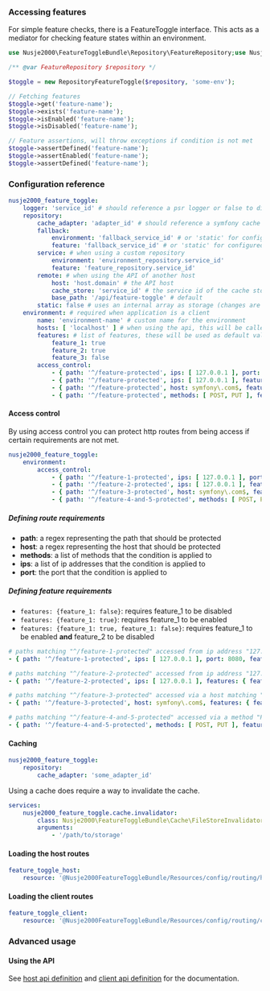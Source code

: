 ### Accessing features

For simple feature checks, there is a FeatureToggle interface. This acts as a mediator for checking feature states within an environment.

```php
use Nusje2000\FeatureToggleBundle\Repository\FeatureRepository;use Nusje2000\FeatureToggleBundle\RepositoryFeatureToggle;

/** @var FeatureRepository $repository */

$toggle = new RepositoryFeatureToggle($repository, 'some-env');

// Fetching features
$toggle->get('feature-name');
$toggle->exists('feature-name');
$toggle->isEnabled('feature-name');
$toggle->isDisabled('feature-name');

// Feature assertions, will throw exceptions if condition is not met
$toggle->assertDefined('feature-name');
$toggle->assertEnabled('feature-name');
$toggle->assertDefined('feature-name');
```

### Configuration reference

```yaml
nusje2000_feature_toggle:
    logger: 'service_id' # should reference a psr logger or false to disable the logging
    repository:
        cache_adapter: 'adapter_id' # should reference a symfony cache adapter
        fallback:
            environment: 'fallback_service_id' # or 'static' for configured defaults
            feature: 'fallback_service_id' # or 'static' for configured defaults
        service: # when using a custom repository
            environment: 'environment_repository.service_id'
            feature: 'feature_repository.service_id'
        remote: # when using the API of another host
            host: 'host.domain' # the API host
            cache_store: 'service_id' # the service id of the cache store
            base_path: '/api/feature-toggle' # default
        static: false # uses an internal array as storage (changes are therefore not persistent)
    environment: # required when application is a client
        name: 'environment-name' # custom name for the environment
        hosts: [ 'localhost' ] # when using the api, this will be called by the host to invalidate the cache
        features: # list of features, these will be used as default values
            feature_1: true
            feature_2: true
            feature_3: false
        access_control:
            - { path: '^/feature-protected', ips: [ 127.0.0.1 ], port: 8080, features: { some_feature: true } }
            - { path: '^/feature-protected', ips: [ 127.0.0.1 ], features: { some_feature: true } }
            - { path: '^/feature-protected', host: symfony\.com$, features: { some_feature: true } }
            - { path: '^/feature-protected', methods: [ POST, PUT ], features: { some_feature: true } }
```

#### Access control

By using access control you can protect http routes from being access if certain requirements are not met.

```yaml
nusje2000_feature_toggle:
    environment:
        access_control:
            - { path: '^/feature-1-protected', ips: [ 127.0.0.1 ], port: 8080, features: { feature_1: true } }
            - { path: '^/feature-2-protected', ips: [ 127.0.0.1 ], features: { feature_2: true } }
            - { path: '^/feature-3-protected', host: symfony\.com$, features: { feature_3: false } }
            - { path: '^/feature-4-and-5-protected', methods: [ POST, PUT ], features: { feature_4: false, feature_5: true } }
```

##### Defining route requirements

- **path**: a regex representing the path that should be protected
- **host**: a regex representing the host that should be protected
- **methods**: a list of methods that the condition is applied to
- **ips**: a list of ip addresses that the condition is applied to
- **port**: the port that the condition is applied to

##### Defining feature requirements

- `features: {feature_1: false}`: requires feature_1 to be disabled
- `features: {feature_1: true}`: requires feature_1 to be enabled
- `features: {feature_1: true, feature_1: false}`: requires feature_1 to be enabled **and** feature_2 to be disabled

```yaml
# paths matching "^/feature-1-protected" accessed from ip address "127.0.0.1" and port 8080 should only be accessible if feature_1 is enabled
- { path: '^/feature-1-protected', ips: [ 127.0.0.1 ], port: 8080, features: { feature_1: true } }

# paths matching "^/feature-2-protected" accessed from ip address "127.0.0.1" should only be accessible if feature_2 is enabled
- { path: '^/feature-2-protected', ips: [ 127.0.0.1 ], features: { feature_2: true } }

# paths matching "^/feature-3-protected" accessed via a host matching "symfony\.com$" should only be accessible if feature_3 is disabled
- { path: '^/feature-3-protected', host: symfony\.com$, features: { feature_3: false } }

# paths matching "^/feature-4-and-5-protected" accessed via a method "POST" or "PUT" should only be accessible if feature_4 is disabled and feature_5 is enabled
- { path: '^/feature-4-and-5-protected', methods: [ POST, PUT ], features: { feature_4: false, feature_5: true } }
```

#### Caching

```yaml
nusje2000_feature_toggle:
    repository:
        cache_adapter: 'some_adapter_id'
```

Using a cache does require a way to invalidate the cache.

```yaml
services:
    nusje2000_feature_toggle.cache.invalidator:
        class: Nusje2000\FeatureToggleBundle\Cache\FileStoreInvalidator
        arguments:
            - '/path/to/storage'
```

#### Loading the host routes

```yaml
feature_toggle_host:
    resource: '@Nusje2000FeatureToggleBundle/Resources/config/routing/host.xml'
```

#### Loading the client routes

```yaml
feature_toggle_client:
    resource: '@Nusje2000FeatureToggleBundle/Resources/config/routing/client.xml'
```

### Advanced usage

#### Using the API

See [host api definition](./host_api.md) and [client api definition](./client_api.md) for the documentation.
